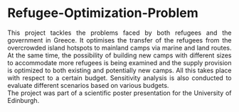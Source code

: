 # Refugee-Optimization-Problem
<div style="text-align: justify">
This project tackles the problems faced by both refugees and the government in Greece. It optimises the transfer of the refugees from the overcrowded island hotspots to mainland camps via marine and land routes. At the same time, the possibility of building new camps with different sizes to accommodate more refugees is being examined and the supply provision is optimized to both existing and potentially new camps. All this takes place with respect to a certain budget. Sensitivity analysis is also conducted to evaluate different scenarios based on various budgets. 
<br /> The project was part of a scientific poster presentation for the University of Edinburgh.
<div />
